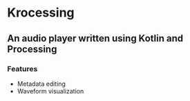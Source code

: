 # Krocessing
## An audio player written using Kotlin and Processing

### Features
* Metadata editing
* Waveform visualization
